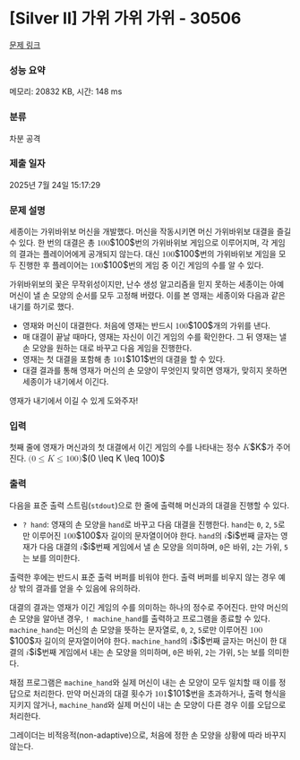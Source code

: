 # [Silver II] 가위 가위 가위 - 30506 

[문제 링크](https://www.acmicpc.net/problem/30506) 

### 성능 요약

메모리: 20832 KB, 시간: 148 ms

### 분류

차분 공격

### 제출 일자

2025년 7월 24일 15:17:29

### 문제 설명

<p>세종이는 가위바위보 머신을 개발했다. 머신을 작동시키면 머신 가위바위보 대결을 즐길 수 있다. 한 번의 대결은 총 <mjx-container class="MathJax" jax="CHTML" style="font-size: 109%; position: relative;"><mjx-math class="MJX-TEX" aria-hidden="true"><mjx-mn class="mjx-n"><mjx-c class="mjx-c31"></mjx-c><mjx-c class="mjx-c30"></mjx-c><mjx-c class="mjx-c30"></mjx-c></mjx-mn></mjx-math><mjx-assistive-mml unselectable="on" display="inline"><math xmlns="http://www.w3.org/1998/Math/MathML"><mn>100</mn></math></mjx-assistive-mml><span aria-hidden="true" class="no-mathjax mjx-copytext">$100$</span></mjx-container>번의 가위바위보 게임으로 이루어지며, 각 게임의 결과는 플레이어에게 공개되지 않는다. 대신 <mjx-container class="MathJax" jax="CHTML" style="font-size: 109%; position: relative;"><mjx-math class="MJX-TEX" aria-hidden="true"><mjx-mn class="mjx-n"><mjx-c class="mjx-c31"></mjx-c><mjx-c class="mjx-c30"></mjx-c><mjx-c class="mjx-c30"></mjx-c></mjx-mn></mjx-math><mjx-assistive-mml unselectable="on" display="inline"><math xmlns="http://www.w3.org/1998/Math/MathML"><mn>100</mn></math></mjx-assistive-mml><span aria-hidden="true" class="no-mathjax mjx-copytext">$100$</span></mjx-container>번의 가위바위보 게임을 모두 진행한 후 플레이어는 <mjx-container class="MathJax" jax="CHTML" style="font-size: 109%; position: relative;"><mjx-math class="MJX-TEX" aria-hidden="true"><mjx-mn class="mjx-n"><mjx-c class="mjx-c31"></mjx-c><mjx-c class="mjx-c30"></mjx-c><mjx-c class="mjx-c30"></mjx-c></mjx-mn></mjx-math><mjx-assistive-mml unselectable="on" display="inline"><math xmlns="http://www.w3.org/1998/Math/MathML"><mn>100</mn></math></mjx-assistive-mml><span aria-hidden="true" class="no-mathjax mjx-copytext">$100$</span></mjx-container>번의 게임 중 이긴 게임의 수를 알 수 있다.</p>

<p>가위바위보의 꽃은 무작위성이지만, 난수 생성 알고리즘을 믿지 못하는 세종이는 아예 머신이 낼 손 모양의 순서를 모두 고정해 버렸다. 이를 본 영재는 세종이와 다음과 같은 내기를 하기로 했다.</p>

<ul>
	<li>영재와 머신이 대결한다. 처음에 영재는 반드시 <mjx-container class="MathJax" jax="CHTML" style="font-size: 109%; position: relative;"><mjx-math class="MJX-TEX" aria-hidden="true"><mjx-mn class="mjx-n"><mjx-c class="mjx-c31"></mjx-c><mjx-c class="mjx-c30"></mjx-c><mjx-c class="mjx-c30"></mjx-c></mjx-mn></mjx-math><mjx-assistive-mml unselectable="on" display="inline"><math xmlns="http://www.w3.org/1998/Math/MathML"><mn>100</mn></math></mjx-assistive-mml><span aria-hidden="true" class="no-mathjax mjx-copytext">$100$</span></mjx-container>개의 가위를 낸다.</li>
	<li>매 대결이 끝날 때마다, 영재는 자신이 이긴 게임의 수를 확인한다. 그 뒤 영재는 낼 손 모양을 원하는 대로 바꾸고 다음 게임을 진행한다.</li>
	<li>영재는 첫 대결을 포함해 총 <mjx-container class="MathJax" jax="CHTML" style="font-size: 109%; position: relative;"><mjx-math class="MJX-TEX" aria-hidden="true"><mjx-mn class="mjx-n"><mjx-c class="mjx-c31"></mjx-c><mjx-c class="mjx-c30"></mjx-c><mjx-c class="mjx-c31"></mjx-c></mjx-mn></mjx-math><mjx-assistive-mml unselectable="on" display="inline"><math xmlns="http://www.w3.org/1998/Math/MathML"><mn>101</mn></math></mjx-assistive-mml><span aria-hidden="true" class="no-mathjax mjx-copytext">$101$</span></mjx-container>번의 대결을 할 수 있다.</li>
	<li>대결 결과를 통해 영재가 머신의 손 모양이 무엇인지 맞히면 영재가, 맞히지 못하면 세종이가 내기에서 이긴다.</li>
</ul>

<p>영재가 내기에서 이길 수 있게 도와주자!</p>

### 입력 

 <p>첫째 줄에 영재가 머신과의 첫 대결에서 이긴 게임의 수를 나타내는 정수 <mjx-container class="MathJax" jax="CHTML" style="font-size: 109%; position: relative;"><mjx-math class="MJX-TEX" aria-hidden="true"><mjx-mi class="mjx-i"><mjx-c class="mjx-c1D43E TEX-I"></mjx-c></mjx-mi></mjx-math><mjx-assistive-mml unselectable="on" display="inline"><math xmlns="http://www.w3.org/1998/Math/MathML"><mi>K</mi></math></mjx-assistive-mml><span aria-hidden="true" class="no-mathjax mjx-copytext">$K$</span></mjx-container>가 주어진다. <mjx-container class="MathJax" jax="CHTML" style="font-size: 109%; position: relative;"><mjx-math class="MJX-TEX" aria-hidden="true"><mjx-mo class="mjx-n"><mjx-c class="mjx-c28"></mjx-c></mjx-mo><mjx-mn class="mjx-n"><mjx-c class="mjx-c30"></mjx-c></mjx-mn><mjx-mo class="mjx-n" space="4"><mjx-c class="mjx-c2264"></mjx-c></mjx-mo><mjx-mi class="mjx-i" space="4"><mjx-c class="mjx-c1D43E TEX-I"></mjx-c></mjx-mi><mjx-mo class="mjx-n" space="4"><mjx-c class="mjx-c2264"></mjx-c></mjx-mo><mjx-mn class="mjx-n" space="4"><mjx-c class="mjx-c31"></mjx-c><mjx-c class="mjx-c30"></mjx-c><mjx-c class="mjx-c30"></mjx-c></mjx-mn><mjx-mo class="mjx-n"><mjx-c class="mjx-c29"></mjx-c></mjx-mo></mjx-math><mjx-assistive-mml unselectable="on" display="inline"><math xmlns="http://www.w3.org/1998/Math/MathML"><mo stretchy="false">(</mo><mn>0</mn><mo>≤</mo><mi>K</mi><mo>≤</mo><mn>100</mn><mo stretchy="false">)</mo></math></mjx-assistive-mml><span aria-hidden="true" class="no-mathjax mjx-copytext">$(0 \leq K \leq 100)$</span> </mjx-container></p>

### 출력 

 <p>다음을 표준 출력 스트림(<code>stdout</code>)으로 한 줄에 출력해 머신과의 대결을 진행할 수 있다.</p>

<ul>
	<li><code>? hand</code>: 영재의 손 모양을 <code>hand</code>로 바꾸고 다음 대결을 진행한다. <code>hand</code>는 <code>0</code>, <code>2</code>, <code>5</code>로만 이루어진 <mjx-container class="MathJax" jax="CHTML" style="font-size: 109%; position: relative;"><mjx-math class="MJX-TEX" aria-hidden="true"><mjx-mn class="mjx-n"><mjx-c class="mjx-c31"></mjx-c><mjx-c class="mjx-c30"></mjx-c><mjx-c class="mjx-c30"></mjx-c></mjx-mn></mjx-math><mjx-assistive-mml unselectable="on" display="inline"><math xmlns="http://www.w3.org/1998/Math/MathML"><mn>100</mn></math></mjx-assistive-mml><span aria-hidden="true" class="no-mathjax mjx-copytext">$100$</span></mjx-container>자 길이의 문자열이어야 한다. <code>hand</code>의 <mjx-container class="MathJax" jax="CHTML" style="font-size: 109%; position: relative;"><mjx-math class="MJX-TEX" aria-hidden="true"><mjx-mi class="mjx-i"><mjx-c class="mjx-c1D456 TEX-I"></mjx-c></mjx-mi></mjx-math><mjx-assistive-mml unselectable="on" display="inline"><math xmlns="http://www.w3.org/1998/Math/MathML"><mi>i</mi></math></mjx-assistive-mml><span aria-hidden="true" class="no-mathjax mjx-copytext">$i$</span></mjx-container>번째 글자는 영재가 다음 대결의 <mjx-container class="MathJax" jax="CHTML" style="font-size: 109%; position: relative;"><mjx-math class="MJX-TEX" aria-hidden="true"><mjx-mi class="mjx-i"><mjx-c class="mjx-c1D456 TEX-I"></mjx-c></mjx-mi></mjx-math><mjx-assistive-mml unselectable="on" display="inline"><math xmlns="http://www.w3.org/1998/Math/MathML"><mi>i</mi></math></mjx-assistive-mml><span aria-hidden="true" class="no-mathjax mjx-copytext">$i$</span></mjx-container>번째 게임에서 낼 손 모양을 의미하며, <code>0</code>은 바위, <code>2</code>는 가위, <code>5</code>는 보를 의미한다.</li>
</ul>

<p>출력한 후에는 반드시 표준 출력 버퍼를 비워야 한다. 출력 버퍼를 비우지 않는 경우 예상 밖의 결과를 얻을 수 있음에 유의하라.</p>

<p>대결의 결과는 영재가 이긴 게임의 수를 의미하는 하나의 정수로 주어진다. 만약 머신의 손 모양을 알아낸 경우, <code>! machine_hand</code>를 출력하고 프로그램을 종료할 수 있다. <code>machine_hand</code>는 머신의 손 모양을 뜻하는 문자열로, <code>0</code>, <code>2</code>, <code>5</code>로만 이루어진 <mjx-container class="MathJax" jax="CHTML" style="font-size: 109%; position: relative;"><mjx-math class="MJX-TEX" aria-hidden="true"><mjx-mn class="mjx-n"><mjx-c class="mjx-c31"></mjx-c><mjx-c class="mjx-c30"></mjx-c><mjx-c class="mjx-c30"></mjx-c></mjx-mn></mjx-math><mjx-assistive-mml unselectable="on" display="inline"><math xmlns="http://www.w3.org/1998/Math/MathML"><mn>100</mn></math></mjx-assistive-mml><span aria-hidden="true" class="no-mathjax mjx-copytext">$100$</span></mjx-container>자 길이의 문자열이어야 한다. <code>machine_hand</code>의 <mjx-container class="MathJax" jax="CHTML" style="font-size: 109%; position: relative;"><mjx-math class="MJX-TEX" aria-hidden="true"><mjx-mi class="mjx-i"><mjx-c class="mjx-c1D456 TEX-I"></mjx-c></mjx-mi></mjx-math><mjx-assistive-mml unselectable="on" display="inline"><math xmlns="http://www.w3.org/1998/Math/MathML"><mi>i</mi></math></mjx-assistive-mml><span aria-hidden="true" class="no-mathjax mjx-copytext">$i$</span></mjx-container>번째 글자는 머신이 한 대결의 <mjx-container class="MathJax" jax="CHTML" style="font-size: 109%; position: relative;"><mjx-math class="MJX-TEX" aria-hidden="true"><mjx-mi class="mjx-i"><mjx-c class="mjx-c1D456 TEX-I"></mjx-c></mjx-mi></mjx-math><mjx-assistive-mml unselectable="on" display="inline"><math xmlns="http://www.w3.org/1998/Math/MathML"><mi>i</mi></math></mjx-assistive-mml><span aria-hidden="true" class="no-mathjax mjx-copytext">$i$</span></mjx-container>번째 게임에서 내는 손 모양을 의미하며, <code>0</code>은 바위, <code>2</code>는 가위, <code>5</code>는 보를 의미한다.</p>

<p>채점 프로그램은 <code>machine_hand</code>와 실제 머신이 내는 손 모양이 모두 일치할 때 이를 정답으로 처리한다. 만약 머신과의 대결 횟수가 <mjx-container class="MathJax" jax="CHTML" style="font-size: 109%; position: relative;"><mjx-math class="MJX-TEX" aria-hidden="true"><mjx-mn class="mjx-n"><mjx-c class="mjx-c31"></mjx-c><mjx-c class="mjx-c30"></mjx-c><mjx-c class="mjx-c31"></mjx-c></mjx-mn></mjx-math><mjx-assistive-mml unselectable="on" display="inline"><math xmlns="http://www.w3.org/1998/Math/MathML"><mn>101</mn></math></mjx-assistive-mml><span aria-hidden="true" class="no-mathjax mjx-copytext">$101$</span></mjx-container>번을 초과하거나, 출력 형식을 지키지 않거나, <code>machine_hand</code>와 실제 머신이 내는 손 모양이 다른 경우 이를 오답으로 처리한다.</p>

<p>그레이더는 비적응적(non-adaptive)으로, 처음에 정한 손 모양을 상황에 따라 바꾸지 않는다.</p>


